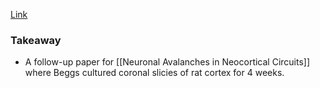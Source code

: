 [Link](https://www.jneurosci.org/content/jneuro/24/22/5216.full.pdf)

### Takeaway
* A follow-up paper for [[Neuronal Avalanches in Neocortical Circuits]] where Beggs cultured coronal slicies of rat cortex for 4 weeks.